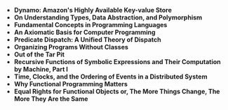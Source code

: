 <ul>
 <li><b><a target="_blank" href="https://github.com/manjunath5496/25-Computer-Books/blob/master/twc(1).pdf" style="text-decoration:none;">Dynamo: Amazon's Highly Available Key-value Store</a></b></li>
  
<li><b><a target="_blank" href="https://github.com/manjunath5496/25-Computer-Books/blob/master/twc(2).pdf" style="text-decoration:none;">On Understanding Types, Data Abstraction, and Polymorphism</a></b></li>  
  
<li><b><a target="_blank" href="https://github.com/manjunath5496/25-Computer-Books/blob/master/twc(3).pdf" style="text-decoration:none;">Fundamental Concepts in Programming Languages</a></b></li>

 
<li><b><a target="_blank" href="https://github.com/manjunath5496/25-Computer-Books/blob/master/twc(4).pdf" style="text-decoration:none;">An Axiomatic Basis for Computer Programming</a></b></li>
                               
  <li><b><a target="_blank" href="https://github.com/manjunath5496/25-Computer-Books/blob/master/twc(5).pdf" style="text-decoration:none;">Predicate Dispatch: A Unified Theory of Dispatch </a></b></li>   

 <li><b><a target="_blank" href="https://github.com/manjunath5496/25-Computer-Books/blob/master/twc(6).pdf" style="text-decoration:none;">Organizing Programs Without Classes</a></b></li>
                <li><b><a target="_blank" href="https://github.com/manjunath5496/25-Computer-Books/blob/master/twc(7).pdf" style="text-decoration:none;">Out of the Tar Pit</a></b></li>  
<li><b><a target="_blank" href="https://github.com/manjunath5496/25-Computer-Books/blob/master/twc(8).pdf" style="text-decoration:none;">Recursive Functions of Symbolic Expressions and Their Computation by Machine, Part I</a></b></li>  
  
<li><b><a target="_blank" href="https://github.com/manjunath5496/25-Computer-Books/blob/master/twc(9).pdf" style="text-decoration:none;">Time, Clocks, and the Ordering of Events in a Distributed System</a></b></li>

 
<li><b><a target="_blank" href="https://github.com/manjunath5496/25-Computer-Books/blob/master/twc(10).pdf" style="text-decoration:none;">Why Functional Programming Matters</a></b></li>
                               
  <li><b><a target="_blank" href="https://github.com/manjunath5496/25-Computer-Books/blob/master/twc(11).pdf" style="text-decoration:none;">Equal Rights for Functional Objects or, The More Things Change, The More They Are the Same</a></b></li>  
  
  </ul>
